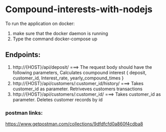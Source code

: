 # Compound-interests-with-nodejs

To run the application on docker:
1. make sure that the docker daemon is running
2. Type the command
  docker-compose up

## Endpoints:
1. http://{HOST}/api/deposit/ ===> The request body should have the following parameters, Calculates coumpound interest
  {
    deposit,
    customer_id,
    Interest_rate,
    yearly_compound_times
  }
2. http://{HOST}/api/customers/:customer_id/history/ ===> Takes customer_id as parameter. Retriveves customers transactions
3. http://{HOST}/api/customers/:customer_id/ ===> Takes customer_id as parameter. Deletes customer records by id

### postman links:
  https://www.getpostman.com/collections/9dfdfcfd0a860f4cdba8
